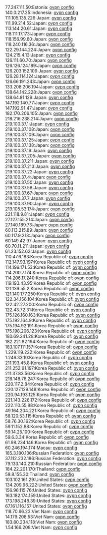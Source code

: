 77.247.111.50:Estonia: [ovpn config](vpn/77_247_111_50.ovpn)  
140.0.217.25:Indonesia: [ovpn config](vpn/140_0_217_25.ovpn)  
111.105.135.226:Japan: [ovpn config](vpn/111_105_135_226.ovpn)  
111.99.214.52:Japan: [ovpn config](vpn/111_99_214_52.ovpn)  
113.144.20.61:Japan: [ovpn config](vpn/113_144_20_61.ovpn)  
118.111.17.173:Japan: [ovpn config](vpn/118_111_17_173.ovpn)  
118.156.99.60:Japan: [ovpn config](vpn/118_156_99_60.ovpn)  
118.240.116.36:Japan: [ovpn config](vpn/118_240_116_36.ovpn)  
122.29.144.224:Japan: [ovpn config](vpn/122_29_144_224.ovpn)  
124.215.4.13:Japan: [ovpn config](vpn/124_215_4_13.ovpn)  
126.111.60.70:Japan: [ovpn config](vpn/126_111_60_70.ovpn)  
126.126.124.189:Japan: [ovpn config](vpn/126_126_124_189.ovpn)  
126.203.152.109:Japan: [ovpn config](vpn/126_203_152_109.ovpn)  
126.28.114.124:Japan: [ovpn config](vpn/126_28_114_124.ovpn)  
126.66.191.243:Japan: [ovpn config](vpn/126_66_191_243.ovpn)  
133.208.206.194:Japan: [ovpn config](vpn/133_208_206_194.ovpn)  
138.64.142.228:Japan: [ovpn config](vpn/138_64_142_228.ovpn)  
138.64.81.129:Japan: [ovpn config](vpn/138_64_81_129.ovpn)  
147.192.140.77:Japan: [ovpn config](vpn/147_192_140_77.ovpn)  
147.192.91.47:Japan: [ovpn config](vpn/147_192_91_47.ovpn)  
182.170.206.105:Japan: [ovpn config](vpn/182_170_206_105.ovpn)  
218.216.238.214:Japan: [ovpn config](vpn/218_216_238_214.ovpn)  
219.100.37.1:Japan: [ovpn config](vpn/219_100_37_1.ovpn)  
219.100.37.108:Japan: [ovpn config](vpn/219_100_37_108.ovpn)  
219.100.37.109:Japan: [ovpn config](vpn/219_100_37_109.ovpn)  
219.100.37.125:Japan: [ovpn config](vpn/219_100_37_125.ovpn)  
219.100.37.138:Japan: [ovpn config](vpn/219_100_37_138.ovpn)  
219.100.37.19:Japan: [ovpn config](vpn/219_100_37_19.ovpn)  
219.100.37.205:Japan: [ovpn config](vpn/219_100_37_205.ovpn)  
219.100.37.211:Japan: [ovpn config](vpn/219_100_37_211.ovpn)  
219.100.37.213:Japan: [ovpn config](vpn/219_100_37_213.ovpn)  
219.100.37.22:Japan: [ovpn config](vpn/219_100_37_22.ovpn)  
219.100.37.4:Japan: [ovpn config](vpn/219_100_37_4.ovpn)  
219.100.37.50:Japan: [ovpn config](vpn/219_100_37_50.ovpn)  
219.100.37.58:Japan: [ovpn config](vpn/219_100_37_58.ovpn)  
219.100.37.67:Japan: [ovpn config](vpn/219_100_37_67.ovpn)  
219.100.37.7:Japan: [ovpn config](vpn/219_100_37_7.ovpn)  
219.100.37.90:Japan: [ovpn config](vpn/219_100_37_90.ovpn)  
219.105.53.174:Japan: [ovpn config](vpn/219_105_53_174.ovpn)  
221.118.9.81:Japan: [ovpn config](vpn/221_118_9_81.ovpn)  
27.127.155.214:Japan: [ovpn config](vpn/27_127_155_214.ovpn)  
27.140.189.73:Japan: [ovpn config](vpn/27_140_189_73.ovpn)  
60.113.215.89:Japan: [ovpn config](vpn/60_113_215_89.ovpn)  
60.117.9.218:Japan: [ovpn config](vpn/60_117_9_218.ovpn)  
60.149.42.97:Japan: [ovpn config](vpn/60_149_42_97.ovpn)  
60.70.11.211:Japan: [ovpn config](vpn/60_70_11_211.ovpn)  
61.23.152.62:Japan: [ovpn config](vpn/61_23_152_62.ovpn)  
110.47.6.183:Korea Republic of: [ovpn config](vpn/110_47_6_183.ovpn)  
112.147.93.197:Korea Republic of: [ovpn config](vpn/112_147_93_197.ovpn)  
114.199.171.53:Korea Republic of: [ovpn config](vpn/114_199_171_53.ovpn)  
114.200.7.174:Korea Republic of: [ovpn config](vpn/114_200_7_174.ovpn)  
114.206.17.240:Korea Republic of: [ovpn config](vpn/114_206_17_240.ovpn)  
119.193.43.95:Korea Republic of: [ovpn config](vpn/119_193_43_95.ovpn)  
121.139.55.2:Korea Republic of: [ovpn config](vpn/121_139_55_2.ovpn)  
121.140.177.250:Korea Republic of: [ovpn config](vpn/121_140_177_250.ovpn)  
122.34.156.104:Korea Republic of: [ovpn config](vpn/122_34_156_104.ovpn)  
122.42.27.200:Korea Republic of: [ovpn config](vpn/122_42_27_200.ovpn)  
122.43.72.31:Korea Republic of: [ovpn config](vpn/122_43_72_31.ovpn)  
175.126.160.163:Korea Republic of: [ovpn config](vpn/175_126_160_163.ovpn)  
175.192.164.9:Korea Republic of: [ovpn config](vpn/175_192_164_9.ovpn)  
175.194.92.191:Korea Republic of: [ovpn config](vpn/175_194_92_191.ovpn)  
175.198.206.123:Korea Republic of: [ovpn config](vpn/175_198_206_123.ovpn)  
180.69.241.28:Korea Republic of: [ovpn config](vpn/180_69_241_28.ovpn)  
182.221.82.194:Korea Republic of: [ovpn config](vpn/182_221_82_194.ovpn)  
183.107.111.157:Korea Republic of: [ovpn config](vpn/183_107_111_157.ovpn)  
1.229.119.222:Korea Republic of: [ovpn config](vpn/1_229_119_222.ovpn)  
1.246.33.10:Korea Republic of: [ovpn config](vpn/1_246_33_10.ovpn)  
211.193.45.8:Korea Republic of: [ovpn config](vpn/211_193_45_8.ovpn)  
211.252.91.197:Korea Republic of: [ovpn config](vpn/211_252_91_197.ovpn)  
211.37.83.56:Korea Republic of: [ovpn config](vpn/211_37_83_56.ovpn)  
218.148.76.247:Korea Republic of: [ovpn config](vpn/218_148_76_247.ovpn)  
220.117.2.84:Korea Republic of: [ovpn config](vpn/220_117_2_84.ovpn)  
220.127.129.148:Korea Republic of: [ovpn config](vpn/220_127_129_148.ovpn)  
220.94.193.125:Korea Republic of: [ovpn config](vpn/220_94_193_125.ovpn)  
221.143.226.172:Korea Republic of: [ovpn config](vpn/221_143_226_172.ovpn)  
222.110.55.88:Korea Republic of: [ovpn config](vpn/222_110_55_88.ovpn)  
49.164.204.221:Korea Republic of: [ovpn config](vpn/49_164_204_221.ovpn)  
58.120.53.115:Korea Republic of: [ovpn config](vpn/58_120_53_115.ovpn)  
58.76.30.162:Korea Republic of: [ovpn config](vpn/58_76_30_162.ovpn)  
59.11.152.88:Korea Republic of: [ovpn config](vpn/59_11_152_88.ovpn)  
59.14.25.100:Korea Republic of: [ovpn config](vpn/59_14_25_100.ovpn)  
59.6.3.34:Korea Republic of: [ovpn config](vpn/59_6_3_34.ovpn)  
61.98.234.146:Korea Republic of: [ovpn config](vpn/61_98_234_146.ovpn)  
60.246.194.174:Macau: [ovpn config](vpn/60_246_194_174.ovpn)  
185.3.180.136:Russian Federation: [ovpn config](vpn/185_3_180_136.ovpn)  
37.112.232.186:Russian Federation: [ovpn config](vpn/37_112_232_186.ovpn)  
79.133.140.210:Russian Federation: [ovpn config](vpn/79_133_140_210.ovpn)  
184.22.201.170:Thailand: [ovpn config](vpn/184_22_201_170.ovpn)  
58.8.155.30:Thailand: [ovpn config](vpn/58_8_155_30.ovpn)  
103.102.161.29:United States: [ovpn config](vpn/103_102_161_29.ovpn)  
134.209.96.222:United States: [ovpn config](vpn/134_209_96_222.ovpn)  
156.96.115.76:United States: [ovpn config](vpn/156_96_115_76.ovpn)  
163.182.174.159:United States: [ovpn config](vpn/163_182_174_159.ovpn)  
173.198.248.39:United States: [ovpn config](vpn/173_198_248_39.ovpn)  
67.161.116.157:United States: [ovpn config](vpn/67_161_116_157.ovpn)  
118.70.66.23:Viet Nam: [ovpn config](vpn/118_70_66_23.ovpn)  
14.179.208.53:Viet Nam: [ovpn config](vpn/14_179_208_53.ovpn)  
183.80.234.118:Viet Nam: [ovpn config](vpn/183_80_234_118.ovpn)  
1.54.166.208:Viet Nam: [ovpn config](vpn/1_54_166_208.ovpn)  
